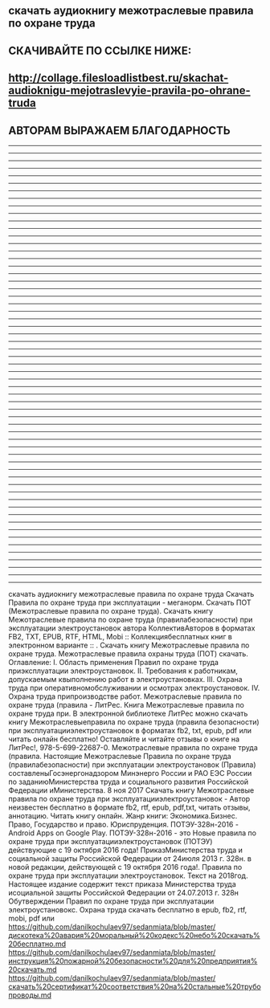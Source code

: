 скачать аудиокнигу межотраслевые правила по охране труда
--------------------------------------------------
СКАЧИВАЙТЕ ПО ССЫЛКЕ НИЖЕ:
--------------------------------------------------
http://collage.filesloadlistbest.ru/skachat-audioknigu-mejotraslevyie-pravila-po-ohrane-truda
--------------------------------------------------
АВТОРАМ ВЫРАЖАЕМ БЛАГОДАРНОСТЬ
--------------------------------------------------
--------------------------------------------------
--------------------------------------------------
--------------------------------------------------
--------------------------------------------------
--------------------------------------------------
--------------------------------------------------
--------------------------------------------------
--------------------------------------------------
--------------------------------------------------
--------------------------------------------------
--------------------------------------------------
--------------------------------------------------
--------------------------------------------------
--------------------------------------------------
--------------------------------------------------
--------------------------------------------------
--------------------------------------------------
--------------------------------------------------
--------------------------------------------------
--------------------------------------------------
--------------------------------------------------
--------------------------------------------------
--------------------------------------------------
--------------------------------------------------
--------------------------------------------------
--------------------------------------------------
--------------------------------------------------
--------------------------------------------------
--------------------------------------------------
--------------------------------------------------
--------------------------------------------------
--------------------------------------------------
--------------------------------------------------
--------------------------------------------------
--------------------------------------------------
--------------------------------------------------
--------------------------------------------------
--------------------------------------------------
--------------------------------------------------
--------------------------------------------------
--------------------------------------------------
--------------------------------------------------
--------------------------------------------------
--------------------------------------------------
--------------------------------------------------
--------------------------------------------------
--------------------------------------------------
--------------------------------------------------
--------------------------------------------------
--------------------------------------------------
--------------------------------------------------
--------------------------------------------------
--------------------------------------------------
--------------------------------------------------
--------------------------------------------------
--------------------------------------------------
--------------------------------------------------
--------------------------------------------------
--------------------------------------------------
скачать аудиокнигу межотраслевые правила по охране труда Скачать Правила по охране труда при эксплуатации  - меганорм. Скачать ПОТ (Межотраслевые правила по охране труда). Скачать книгу Межотраслевые правила по охране труда (правилабезопасности) при эксплуатации электроустановок автора КоллективАвторов в форматах FB2, TXT, EPUB, RTF, HTML, Mobi :: Коллекциябесплатных книг в электронном варианте :: . Скачать книгу Межотраслевые правила по охране труда. Межотраслевые правила охраны труда (ПОТ) скачать. Оглавление: I. Область применения Правил по охране труда приэксплуатации электроустановок. II. Требования к работникам, допускаемым квыполнению работ в электроустановках. III. Охрана труда при оперативномобслуживании и осмотрах электроустановок. IV. Охрана труда припроизводстве работ. Межотраслевые правила по охране труда (правила  - ЛитРес. Книга Межотраслевые правила по охране труда при. В электронной библиотеке ЛитРес можно скачать книгу Межотраслевыеправила по охране труда (правила безопасности) при эксплуатацииэлектроустановок в форматах fb2, txt, epub, pdf или читать онлайн бесплатно! Оставляйте и читайте отзывы о книге на ЛитРес!, 978-5-699-22687-0. Межотраслевые правила по охране труда (правила. Настоящие Межотраслевые Правила по охране труда (правилабезопасности) при эксплуатации электроустановок (Правила) составленыГосэнергонадзором Минэнерго России и РАО ЕЭС России по заданиюМинистерства труда и социального развития Российской Федерации иМинистерства. 8 ноя 2017  Скачать книгу Межотраслевые правила по охране труда при эксплуатацииэлектроустановок - Автор неизвестен бесплатно в формате fb2, rtf, epub, pdf,txt, читать отзывы, аннотацию. Читать книгу онлайн. Жанр книги: Экономика.Бизнес. Право, Государство и право. Юриспруденция. ПОТЭУ-328н-2016 - Android Apps on Google Play. ПОТЭУ-328н-2016 - это Новые правила по охране труда при эксплуатацииэлектроустановок (ПОТЭУ) действующие с 19 октября 2016 года! ПриказМинистерства труда и социальной защиты Российской Федерации от 24июля 2013 г.  328н. в новой редакции, действующей с 19 октября 2016 года!. Правила по охране труда при эксплуатации электроустановок. Текст на 2018год. Настоящее издание содержит текст приказа Министерства труда исоциальной защиты Российской Федерации от 24.07.2013 г.  328н Обутверждении Правил по охране труда при эксплуатации электроустановокс.
Охрана труда  скачать бесплатно в epub, fb2, rtf, mobi, pdf или
https://github.com/danilkochulaev97/sedanmiata/blob/master/дискотека%20авария%20моральный%20кодекс%20небо%20скачать%20бесплатно.md
https://github.com/danilkochulaev97/sedanmiata/blob/master/инструкция%20пожарной%20безопасности%20для%20предприятия%20скачать.md
https://github.com/danilkochulaev97/sedanmiata/blob/master/скачать%20сертификат%20соответствия%20на%20стальные%20трубопроводы.md